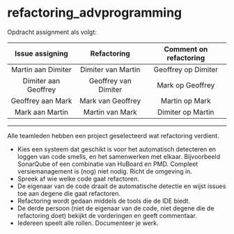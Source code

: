 # refactoring_advprogramming

Opdracht assignment als volgt:

| Issue assigning       | Refactoring           | Comment on refactoring  |
|:---------------------:|:---------------------:|:-----------------------:|
| Martin aan Dimiter    | Dimiter van Martin    | Geoffrey op Dimiter     |
| Dimiter aan Geoffrey  | Geoffrey van Dimiter  | Mark op Geoffrey        |
| Geoffrey aan Mark     | Mark van Geoffrey     | Martin op Mark          |
| Mark aan Martin       | Martin van Mark       | Dimiter op Martin       |

<hr>

Alle teamleden hebben een project geselecteerd wat refactoring verdient.
- Kies een systeem dat geschikt is voor het automatisch detecteren en loggen van code smells,
en het samenwerken met elkaar. Bijvoorbeeld SonarQube of een combinatie van HuBoard
en PMD. Compleet versiemanagement is (nog) niet nodig. Richt de omgeving in.
- Spreek af wie welke code gaat refactoren.
- De eigenaar van de code draait de automatische detectie en wijst issues toe aan degene die
gaat refactoren.
- Refactoring wordt gedaan middels de tools die de IDE biedt.
- De derde persoon (niet de eigenaar van de code, niet degene die de refactoring doet) bekijkt
de vorderingen en geeft commentaar.
- Iedereen speelt alle rollen. Documenteer je werk.
